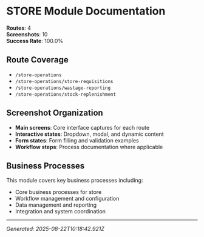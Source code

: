 # STORE Module Documentation

**Routes**: 4  
**Screenshots**: 10  
**Success Rate**: 100.0%

## Route Coverage

- `/store-operations`
- `/store-operations/store-requisitions`
- `/store-operations/wastage-reporting`
- `/store-operations/stock-replenishment`

## Screenshot Organization

- **Main screens**: Core interface captures for each route
- **Interactive states**: Dropdown, modal, and dynamic content
- **Form states**: Form filling and validation examples
- **Workflow steps**: Process documentation where applicable

## Business Processes

This module covers key business processes including:

- Core business processes for store
- Workflow management and configuration
- Data management and reporting
- Integration and system coordination

---

*Generated: 2025-08-22T10:18:42.921Z*

